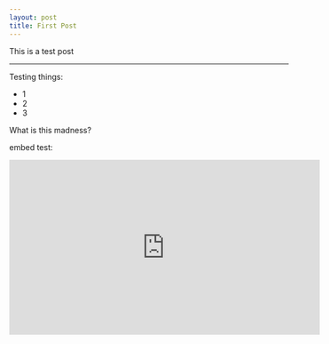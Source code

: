 ```yaml
---
layout: post
title: First Post
---
```


This is a test post

-----

Testing things: 

+ 1
+ 2
+ 3

What is this madness?

embed test:

<iframe width="560" height="315" src="https://www.youtube.com/embed/D4tDWZgGTz0" frameborder="0" allowfullscreen></iframe>
